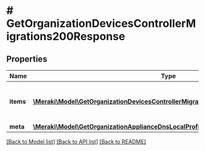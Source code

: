 # # GetOrganizationDevicesControllerMigrations200Response

## Properties

Name | Type | Description | Notes
------------ | ------------- | ------------- | -------------
**items** | [**\Meraki\Model\GetOrganizationDevicesControllerMigrations200ResponseItemsInner[]**](GetOrganizationDevicesControllerMigrations200ResponseItemsInner.md) | List of migrations for the specified devices | [optional]
**meta** | [**\Meraki\Model\GetOrganizationApplianceDnsLocalProfilesAssignments200ResponseMeta**](GetOrganizationApplianceDnsLocalProfilesAssignments200ResponseMeta.md) |  | [optional]

[[Back to Model list]](../../README.md#models) [[Back to API list]](../../README.md#endpoints) [[Back to README]](../../README.md)
